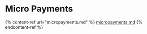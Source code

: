 # Micro Payments

{% content-ref url="micropayments.md" %}
[micropayments.md](micropayments.md)
{% endcontent-ref %}

